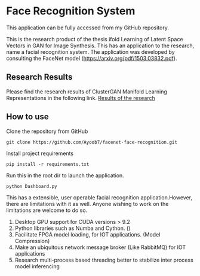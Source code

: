 # Face Recognition System

This application can be fully accessed from my GitHub repository.

This is the research product of the thesis ifold Learning of Latent Space Vectors in GAN for Image Synthesis. This has an application to the research, name a facial recognition system. The application was developed by consulting the FaceNet model (https://arxiv.org/pdf/1503.03832.pdf).

## Research Results
Please find the research results of ClusterGAN Manifold Learning Representations in the following link. 
[Results of the research](https://github.com/Ayoob7/facenet-face-recognition/blob/master/research_artifact/ClusterGAN.ipynb)


## How to use
Clone the repository from GitHub

	git clone https://github.com/Ayoob7/facenet-face-recognition.git

Install project requirements

	pip install -r requirements.txt

Run this in the root dir to launch the application.

	python Dashboard.py

This has a extensible, user operable facial recognition application.However, there are limitations with it as well. Anyone wishing to work on the limitations are welcome to do so.

1. Desktop GPU support for CUDA versions > 9.2
2. Python libraries such as Numba and Cython. ()
3. Facilitate FPGA model loading, for IOT applications. (Model Compression)
4. Make an ubiquitous network message broker (Like RabbitMQ) for IOT applications 
5. Research multi-process based threading better to stabilize inter process model inferencing

 
